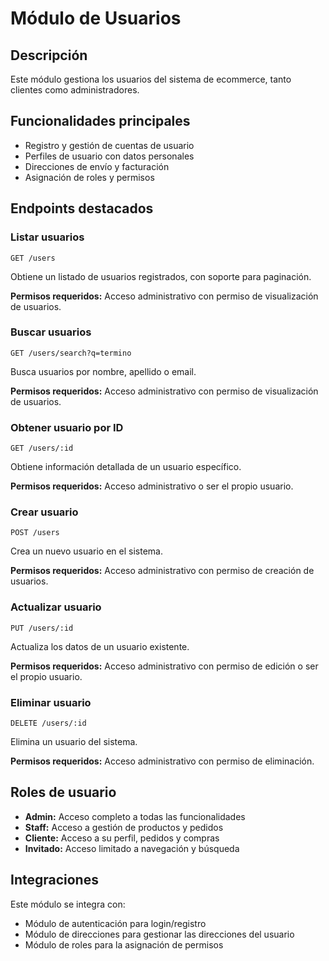# Módulo de Usuarios

## Descripción

Este módulo gestiona los usuarios del sistema de ecommerce, tanto clientes como administradores.

## Funcionalidades principales

- Registro y gestión de cuentas de usuario
- Perfiles de usuario con datos personales
- Direcciones de envío y facturación
- Asignación de roles y permisos

## Endpoints destacados

### Listar usuarios

`GET /users`

Obtiene un listado de usuarios registrados, con soporte para paginación.

**Permisos requeridos:** Acceso administrativo con permiso de visualización de usuarios.

### Buscar usuarios

`GET /users/search?q=termino`

Busca usuarios por nombre, apellido o email.

**Permisos requeridos:** Acceso administrativo con permiso de visualización de usuarios.

### Obtener usuario por ID

`GET /users/:id`

Obtiene información detallada de un usuario específico.

**Permisos requeridos:** Acceso administrativo o ser el propio usuario.

### Crear usuario

`POST /users`

Crea un nuevo usuario en el sistema.

**Permisos requeridos:** Acceso administrativo con permiso de creación de usuarios.

### Actualizar usuario

`PUT /users/:id`

Actualiza los datos de un usuario existente.

**Permisos requeridos:** Acceso administrativo con permiso de edición o ser el propio usuario.

### Eliminar usuario

`DELETE /users/:id`

Elimina un usuario del sistema.

**Permisos requeridos:** Acceso administrativo con permiso de eliminación.

## Roles de usuario

- **Admin:** Acceso completo a todas las funcionalidades
- **Staff:** Acceso a gestión de productos y pedidos
- **Cliente:** Acceso a su perfil, pedidos y compras
- **Invitado:** Acceso limitado a navegación y búsqueda

## Integraciones

Este módulo se integra con:

- Módulo de autenticación para login/registro
- Módulo de direcciones para gestionar las direcciones del usuario
- Módulo de roles para la asignación de permisos
